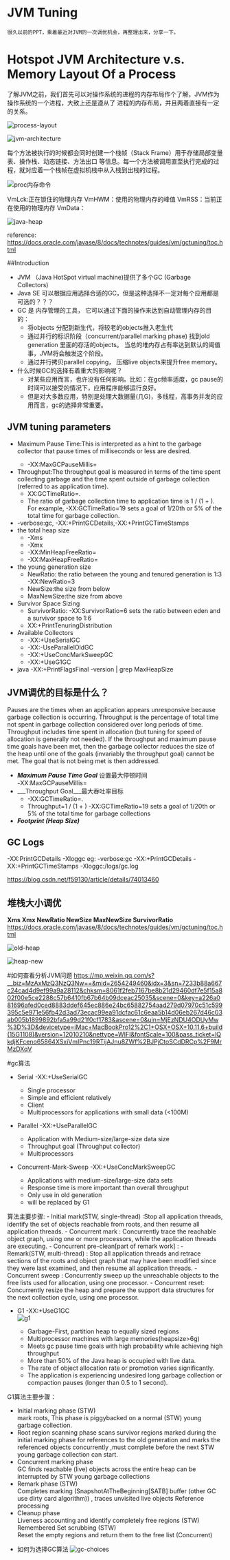# JVM Tuning
    很久以前的PPT，乘着最近对JVM的一次调优机会，再整理出来，分享一下。  
       
# Hotspot JVM Architecture v.s. Memory Layout Of a Process     
  了解JVM之前，我们首先可以对操作系统的进程的内存布局作个了解，JVM作为操作系统的一个进程，大致上还是遵从了
进程的内存布局，并且两着直接有一定的关系。

![process-layout](process-mem.png)
    
![jvm-architecture](jvm-archi.png)

每个方法被执行的时候都会同时创建一个栈帧（Stack Frame）用于存储局部变量表、操作栈、动态链接、方法出口
等信息。每一个方法被调用直至执行完成的过程，就对应着一个栈帧在虚拟机栈中从入栈到出栈的过程。

![proc内存命令](proc.png)

VmLck:正在锁住的物理内存
VmHWM：使用的物理内存的峰值
VmRSS：当前正在使用的物理内存
VmData：

![java-heap](heap.png)

reference: <https://docs.oracle.com/javase/8/docs/technotes/guides/vm/gctuning/toc.html>

##Introduction

* JVM （Java HotSpot virtual machine)提供了多个GC (Garbage Collectors)
* Java SE 可以根据应用选择合适的GC，但是这种选择不一定对每个应用都是可选的？？？
* GC 是 内存管理的工具， 它可以通过下面的操作来达到自动管理内存的目的：
	- 将objects 分配到新生代，将较老的objects推入老生代
	- 通过并行的标识阶段（concurrent/parallel marking phase) 找到old generation 里面的存活的objects。 当总的堆内存占有率达到默认的阈值事，JVM将会触发这个阶段。
	- 通过并行拷贝parallel copying， 压缩live objects来提升free memory。
* 什么时候GC的选择有着重大的影响呢？
	- 对某些应用而言，也许没有任何影响。比如：在gc频率适度，gc pause的时间可以接受的情况下，应用程序能够运行良好。
	- 但是对大多数应用，特别是处理大数据量(几G)，多线程，高事务并发的应用而言，gc的选择非常重要。
 
 ## JVM tuning parameters

* Maximum Pause Time:This is interpreted as a hint to the garbage collector that pause times of <nnn> milliseconds or less are desired.
	- -XX:MaxGCPauseMillis=<nnn>
* Throughput:The throughput goal is measured in terms of the time spent collecting garbage and the time spent outside of garbage collection (referred to as application time).
	- XX:GCTimeRatio=<nnn>.
	- The ratio of garbage collection time to application time is 1 / (1 + <nnn>). For example, -XX:GCTimeRatio=19 sets a goal of 1/20th or 5% of the total time for garbage collection.
* -verbose:gc, -XX:+PrintGCDetails,-XX:+PrintGCTimeStamps
* the total heap size
	- -Xms<min>
	- -Xmx<max>
 	- -XX:MinHeapFreeRatio=<minimum>
	- -XX:MaxHeapFreeRatio=<maximum>
* the young generation size
	* NewRatio: the ratio between the young and tenured generation is 1:3 -XX:NewRatio=3
	* NewSize:the size from below
	* MaxNewSize:the size from above
* Survivor Space Sizing
	- SurvivorRatio: -XX:SurvivorRatio=6 sets the ratio between eden and a survivor space to 1:6
	- XX:+PrintTenuringDistribution
* Available Collectors
	- -XX:+UseSerialGC
	- -XX:-UseParallelOldGC
	- -XX:+UseConcMarkSweepGC
	- -XX:+UseG1GC
* java -XX:+PrintFlagsFinal <GC options> -version | grep MaxHeapSize


## JVM调优的目标是什么？

Pauses are the times when an application appears unresponsive because garbage collection is occurring.
Throughput is the percentage of total time not spent in garbage collection considered over long periods of time. Throughput includes time spent in allocation (but tuning for speed of allocation is generally not needed).
If the throughput and maximum pause time goals have been met, then the garbage collector reduces the size of the heap until one of the goals (invariably the throughput goal) cannot be met. The goal that is not being met is then addressed.

* ___Maximum Pause Time Goal___ 设置最大停顿时间  
-XX:MaxGCPauseMillis=<nnn>
* ___Throughput Goal___最大吞吐率目标
    * -XX:GCTimeRatio=<nnn>.
    * Throughput=1 / (1 + <nnn>)
    -XX:GCTimeRatio=19 sets a goal of 1/20th or 5% of the total time for garbage collections
* ___Footprint (Heap Size)___

## GC Logs  
-XX:PrintGCDetails  -Xloggc 
 eg: -verbose:gc -XX:+PrintGCDetails  -XX:+PrintGCTimeStamps  -Xloggc:/logs/gc.log

https://blog.csdn.net/f59130/article/details/74013460

## 堆栈大小调优
**Xms Xmx NewRatio NewSize MaxNewSize SurvivorRatio** 
https://docs.oracle.com/javase/8/docs/technotes/guides/vm/gctuning/toc.html   

![old-heap](heap-adjust.png)    

![heap-new](heap-new.png)  


#如何查看分析JVM问题
https://mp.weixin.qq.com/s?__biz=MzAxMzQ3NzQ3Nw==&mid=2654249460&idx=3&sn=7233b88a667c24cad4d9ef99a9a28112&chksm=8061f2feb7167be8b21d29460df7e5f15a802f00e5ce2288c57b6410fb67b64b09dceac25035&scene=0&key=a226a081696afed0ced8883ddef645ec886e24bc65882754aad279d07970c51c599395c5e971e56fb42d3ad73ecac99ea91dcfac61c6eaa5b14d06eb267d46c03ab005b1899892bfa5a99d21f0cf1783&ascene=0&uin=MjEzNDU4ODUyMw%3D%3D&devicetype=iMac+MacBookPro12%2C1+OSX+OSX+10.11.6+build(15G1108)&version=12010210&nettype=WIFI&fontScale=100&pass_ticket=lQkdjKFceno65864XSxiVmIPnc19RTijAJnu8ZWf%2BJPjCtoSCdDRCp%2F9MrMzDXqV

#gc算法
* Serial  -XX:+UseSerialGC
    - Single processor 
    - Simple and efficient relatively
    - Client
    - Multiprocessors for applications with small data (<100M)
    
* Parallel -XX:+UseParallelGC
    - Application with Medium-size/large-size data size
    - Throughput goal (Throughput collector)
    - Multiprocessors

* Concurrent-Mark-Sweep -XX:+UseConcMarkSweepGC  
    - Applications with medium-size/large-size data sets
    - Response time is more important than overall throughput
    - Only use in old generation
    - will be replaced by G1  

算法主要步骤: 
    - Initial mark(STW, single-thread) :Stop all application threads, identify the set of objects reachable from roots, and then resume all application threads.
    - Concurrent mark : Concurrently trace the reachable object graph, using one or more processors, while the application threads are executing.
    - Concurrent pre-clean[part of remark work] :
    - Remark(STW, multi-thread) : Stop all application threads and retrace sections of the roots and object graph that may have been modified since they were last examined, and then resume all application threads.
    - Concurrent sweep : Concurrently sweep up the unreachable objects to the free lists used for allocation, using one processor.
    - Concurrent reset: Concurrently resize the heap and prepare the support data structures for the next collection cycle, using one processor.

* G1 -XX:+UseG1GC    
![g1](g1.png)    

    - Garbage-First, partition heap to equally sized regions
    - Multiprocessor machines with large memories(heapsize>6g)
    - Meets gc pause time goals with high probability while achieving high throughput
    - More than 50% of the Java heap is occupied with live data.
    - The rate of object allocation rate or promotion varies significantly.
    - The application is experiencing undesired long garbage collection or compaction pauses (longer than 0.5 to 1 second).

G1算法主要步骤：
- Initial marking phase (STW)       
   mark roots, This phase is piggybacked on a normal (STW) young garbage collection.  
- Root region scanning phase 
   scans survivor regions marked during the initial marking phase for references to the old generation and marks the referenced objects
concurrently ,must complete before the next STW young garbage collection can start.
- Concurrent marking phase  
    GC finds reachable (live) objects across the entire heap
    can be interrupted by STW young garbage collections
- Remark phase (STW)         
    Completes marking (SnapshotAtTheBeginning[SATB] buffer (other GC use dirty card algorithm)) ,  traces unvisited live objects
Reference processing
- Cleanup phase  
    Liveness accounting and identify completely free regions (STW)      
    Remembered Set scrubbing (STW)       
    Reset the empty regions and return them to the free list (Concurrent)       

    
 * 如何为选择GC算法
![gc-choices](gc-choices.png)  


   
 

    




